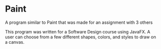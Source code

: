 # Paint
A program similar to Paint that was made for an assignment with 3 others

This program was written for a Software Design course using JavaFX. A user can choose from a few different shapes, colors, and styles to draw on a canvas.
